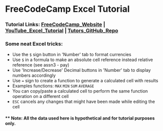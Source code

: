 # FreeCodeCamp Excel Tutorial

### Tutorial Links: [FreeCodeCamp_Website](https://www.freecodecamp.org/news/learn-microsoft-excel/) | [YouTube_Excel_Tutorial](https://www.youtube.com/watch?v=Vl0H-qTclOg) | [Tutors_GitHub_Repo](https://github.com/shadsluiter/ExcelExamples)

### Some neat Excel tricks:

* Use the ```$``` sign button in 'Number' tab to format currencies
* Use ```$``` in a formula to make an absolute cell reference instead relative reference (see assn3 - pay)
* Use 'Increase/Decrease' Decimal buttons in 'Number' tab to display numbers accordingly
* Use ```=``` sign to create a function to generate a calculated cell with results
* Examples functions: ```MAX``` ```MIN``` ```SUM``` ```AVERAGE``` 
* You can copy/paste a calculated cell to perform the same function operation on a different cell
* ```ESC``` cancels any changes that might have been made while editing the cell


#### ** Note: All the data used here is hypothetical and for tutorial purposes only.